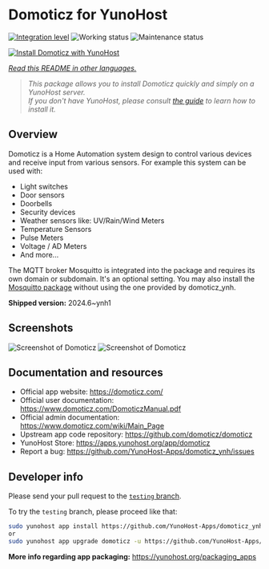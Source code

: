 <!--
N.B.: This README was automatically generated by <https://github.com/YunoHost/apps/tree/master/tools/readme_generator>
It shall NOT be edited by hand.
-->

# Domoticz for YunoHost

[![Integration level](https://dash.yunohost.org/integration/domoticz.svg)](https://ci-apps.yunohost.org/ci/apps/domoticz/) ![Working status](https://ci-apps.yunohost.org/ci/badges/domoticz.status.svg) ![Maintenance status](https://ci-apps.yunohost.org/ci/badges/domoticz.maintain.svg)

[![Install Domoticz with YunoHost](https://install-app.yunohost.org/install-with-yunohost.svg)](https://install-app.yunohost.org/?app=domoticz)

*[Read this README in other languages.](./ALL_README.md)*

> *This package allows you to install Domoticz quickly and simply on a YunoHost server.*  
> *If you don't have YunoHost, please consult [the guide](https://yunohost.org/install) to learn how to install it.*

## Overview

Domoticz is a Home Automation system design to control various devices and receive input from various sensors.
For example this system can be used with: 

* Light switches
* Door sensors
* Doorbells
* Security devices
* Weather sensors like: UV/Rain/Wind Meters
* Temperature Sensors
* Pulse Meters
* Voltage / AD Meters
* And more...


The MQTT broker Mosquitto is integrated into the package and requires its own domain or subdomain. It's an optional setting.
You may also install the [Mosquitto package](https://github.com/YunoHost-Apps/mosquitto_ynh) without using the one provided by domoticz_ynh.

**Shipped version:** 2024.6~ynh1

## Screenshots

![Screenshot of Domoticz](./doc/screenshots/domoticz_Switches_screen.png)
![Screenshot of Domoticz](./doc/screenshots/domoticz_floorplan_machineon.png)

## Documentation and resources

- Official app website: <https://domoticz.com/>
- Official user documentation: <https://www.domoticz.com/DomoticzManual.pdf>
- Official admin documentation: <https://www.domoticz.com/wiki/Main_Page>
- Upstream app code repository: <https://github.com/domoticz/domoticz>
- YunoHost Store: <https://apps.yunohost.org/app/domoticz>
- Report a bug: <https://github.com/YunoHost-Apps/domoticz_ynh/issues>

## Developer info

Please send your pull request to the [`testing` branch](https://github.com/YunoHost-Apps/domoticz_ynh/tree/testing).

To try the `testing` branch, please proceed like that:

```bash
sudo yunohost app install https://github.com/YunoHost-Apps/domoticz_ynh/tree/testing --debug
or
sudo yunohost app upgrade domoticz -u https://github.com/YunoHost-Apps/domoticz_ynh/tree/testing --debug
```

**More info regarding app packaging:** <https://yunohost.org/packaging_apps>
